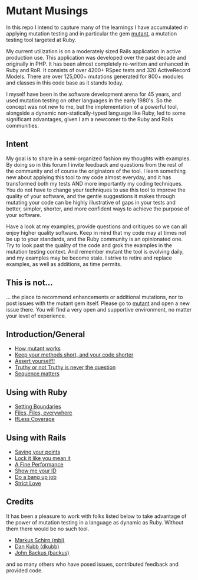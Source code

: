 # Mutant Musings

In this repo I intend to capture many of the learnings I have accumulated in applying mutation testing and in particular
the gem [mutant](https://github.com/mbj/mutant), a mutation testing tool targeted at Ruby.

My current utilization is on a moderately sized Rails application in active production use. This application was developed over
the past decade and originally in PHP. It has been almost completely re-written and enhanced in Ruby and RoR. It consists
of over 4200+ RSpec tests and 320 ActiveRecord Models. There are over 125,000+ mutations generated for 800+ modules and classes in this code base as it stands today.

I myself have been in the software development arena for 45 years, and used mutation testing on other languages in the early 1980's.
So the concept was not new to me, but the implementation of a powerful tool, alongside a dynamic non-statically-typed language like Ruby, led to some significant
advantages, given I am a newcomer to the Ruby and Rails communities.

## Intent

My goal is to share in a semi-organized fashion my thoughts with examples. By doing so in this forum I invite feedback and questions from the rest of the community and
of course the originators of the tool. I learn something new about applying this tool to my code almost everyday, and
it has transformed both my tests AND more importantly my coding techniques. You do not have to change your techniques to use this tool to improve the quality of your software,
and the gentle suggestions it makes through mutating your code can be highly illustrative of gaps in your tests and
better, simpler, shorter, and more confident ways to achieve the purpose of your software.

Have a look at my examples, provide questions and critiques so we can all enjoy higher quality software. Keep in mind that my code may at times not be up to your standards, and the Ruby community is an opinionated one. Try to look past the quality of the code and grok the examples in the mutation testing context. And remember mutant the tool is evolving daily, and my examples may be become stale. I strive to retire and replace examples, as well as additions, as time permits.

## This is not...
... the place to recommend enhancements or additional mutations, nor to post issues with the mutant gem itself. Please go to [mutant](https://github.com/mbj/mutant) and open a new issue there. You will find a very open and supportive environment, no matter your level of experience.

## Introduction/General

- [How mutant works](intro/workings.md)
- [Keep your methods short, and your code shorter](intro/shorten.md)
- [Assert yourself!!](intro/assertions.md)
- [Truthy or not Truthy is never the question](intro/truthy_falsey.md)
- [Sequence matters](intro/sequence_matters.md)

## Using with Ruby

- [Setting Boundaries](ruby/setting_boundaries.md)
- [Files, Files, everywhere](ruby/files_files.md)
- [IfLess Coverage](ruby/if_less.md)

## Using with Rails

- [Saving your points](rails/saving_your_points.md)
- [Lock it like you mean it](rails/lock_it_like_you_mean_it.md)
- [A Fine Performance](rails/a_fine_performance.md)
- [Show me your ID](rails/show_me_your_id.md)
- [Do a bang up job](rails/bang_up_job.md)
- [Strict Love](rails/strict_love.md)


Credits
-------

It has been a pleasure to work with folks listed below to take advantage of the power of mutation testing in a language as dynamic as Ruby. Without them there would be no such tool.

* [Markus Schirp (mbj)](https://github.com/mbj)
* [Dan Kubb (dkubb)](https://github.com/dkubb)
* [John Backus (backus)](https://github.com/backus)

and so many others who have posed issues, contributed feedback and provided code.

